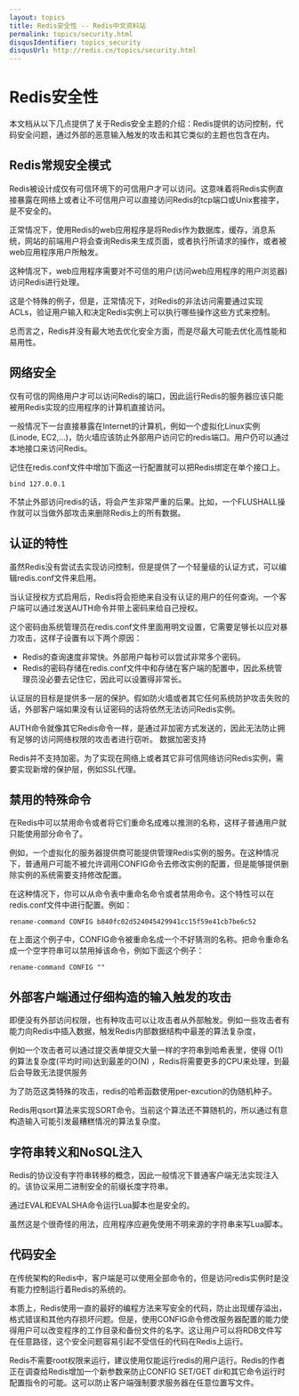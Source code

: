 ```yaml
---
layout: topics
title: Redis安全性 -- Redis中文资料站
permalink: topics/security.html
disqusIdentifier: topics_security
disqusUrl: http://redis.cn/topics/security.html
---
```


Redis安全性
===

本文档从以下几点提供了关于Redis安全主题的介绍：Redis提供的访问控制，代码安全问题，通过外部的恶意输入触发的攻击和其它类似的主题也包含在内。

## Redis常规安全模式 ##

Redis被设计成仅有可信环境下的可信用户才可以访问。这意味着将Redis实例直接暴露在网络上或者让不可信用户可以直接访问Redis的tcp端口或Unix套接字，是不安全的。

正常情况下，使用Redis的web应用程序是将Redis作为数据库，缓存，消息系统，网站的前端用户将会查询Redis来生成页面，或者执行所请求的操作，或者被web应用程序用户所触发。

这种情况下，web应用程序需要对不可信的用户(访问web应用程序的用户浏览器)访问Redis进行处理。

这是个特殊的例子，但是，正常情况下，对Redis的非法访问需要通过实现ACLs，验证用户输入和决定Redis实例上可以执行哪些操作这些方式来控制。

总而言之，Redis并没有最大地去优化安全方面，而是尽最大可能去优化高性能和易用性。

## 网络安全 ##

仅有可信的网络用户才可以访问Redis的端口，因此运行Redis的服务器应该只能被用Redis实现的应用程序的计算机直接访问。

一般情况下一台直接暴露在Internet的计算机，例如一个虚拟化Linux实例(Linode, EC2,…)，防火墙应该防止外部用户访问它的redis端口。用户仍可以通过本地接口来访问Redis。

记住在redis.conf文件中增加下面这一行配置就可以把Redis绑定在单个接口上。

	bind 127.0.0.1

不禁止外部访问redis的话，将会产生非常严重的后果。比如，一个FLUSHALL操作就可以当做外部攻击来删除Redis上的所有数据。

## 认证的特性 ##

虽然Redis没有尝试去实现访问控制，但是提供了一个轻量级的认证方式，可以编辑redis.conf文件来启用。

当认证授权方式启用后，Redis将会拒绝来自没有认证的用户的任何查询。一个客户端可以通过发送AUTH命令并带上密码来给自己授权。

这个密码由系统管理员在redis.conf文件里面用明文设置，它需要足够长以应对暴力攻击，这样子设置有以下两个原因：

* Redis的查询速度非常快。外部用户每秒可以尝试非常多个密码。
* Redis的密码存储在redis.conf文件中和存储在客户端的配置中，因此系统管理员没必要去记住它，因此可以设置得非常长。

认证层的目标是提供多一层的保护。假如防火墙或者其它任何系统防护攻击失败的话，外部客户端如果没有认证密码的话将依然无法访问Redis实例。

AUTH命令就像其它Redis命令一样，是通过非加密方式发送的，因此无法防止拥有足够的访问网络权限的攻击者进行窃听。
数据加密支持

Redis并不支持加密。为了实现在网络上或者其它非可信网络访问Redis实例，需要实现新增的保护层，例如SSL代理。

## 禁用的特殊命令 ##

在Redis中可以禁用命令或者将它们重命名成难以推测的名称，这样子普通用户就只能使用部分命令了。

例如，一个虚拟化的服务器提供商可能提供管理Redis实例的服务。在这种情况下，普通用户可能不被允许调用CONFIG命令去修改实例的配置，但是能够提供删除实例的系统需要支持修改配置。

在这种情况下，你可以从命令表中重命名命令或者禁用命令。这个特性可以在redis.conf文件中进行配置。例如：

	rename-command CONFIG b840fc02d524045429941cc15f59e41cb7be6c52

在上面这个例子中，CONFIG命令被重命名成一个不好猜测的名称。把命令重命名成一个空字符串可以禁用掉该命令，例如下面这个例子：

	rename-command CONFIG ""

## 外部客户端通过仔细构造的输入触发的攻击 ##

即便没有外部访问权限，也有种攻击可以让攻击者从外部触发。例如一些攻击者有能力向Redis中插入数据，触发Redis内部数据结构中最差的算法复杂度，

例如一个攻击者可以通过提交表单提交大量一样的字符串到哈希表里，使得 O(1) 的算法复杂度(平均时间)达到最差的O(N) ，Redis将需要更多的CPU来处理，到最后会导致无法提供服务

为了防范这类特殊的攻击，redis的哈希函数使用per-excution的伪随机种子。

Redis用qsort算法来实现SORT命令。当前这个算法还不算随机的，所以通过有意构造输入可能引发最糟糕情况的算法复杂度。

## 字符串转义和NoSQL注入 ##

Redis的协议没有字符串转移的概念，因此一般情况下普通客户端无法实现注入的。该协议采用二进制安全的前缀长度字符串。

通过EVAL和EVALSHA命令运行Lua脚本也是安全的。

虽然这是个很奇怪的用法，应用程序应避免使用不明来源的字符串来写Lua脚本。

## 代码安全 ##

在传统架构的Redis中，客户端是可以使用全部命令的，但是访问redis实例时是没有能力控制运行着Redis的系统的。

本质上，Redis使用一直的最好的编程方法来写安全的代码，防止出现缓存溢出，格式错误和其他内存损坏问题。但是，使用CONFIG命令修改服务器配置的能力使得用户可以改变程序的工作目录和备份文件的名字。这让用户可以将RDB文件写在任意路径，这个安全问题容易引起不受信任的代码在Redis上运行。

Redis不需要root权限来运行，建议使用仅能运行redis的用户运行。Redis的作者正在调查给Redis增加一个新参数来防止CONFIG SET/GET dir和其它命令运行时配置指令的可能。这可以防止客户端强制要求服务器在任意位置写文件。
